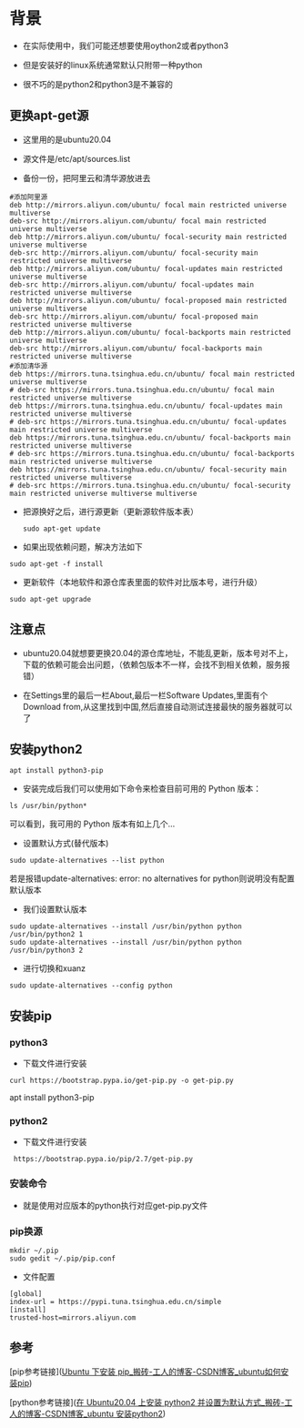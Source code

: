 # 背景

* 在实际使用中，我们可能还想要使用oython2或者python3

* 但是安装好的linux系统通常默认只附带一种python

* 很不巧的是python2和python3是不兼容的

## 更换apt-get源

* 这里用的是ubuntu20.04

* 源文件是/etc/apt/sources.list

* 备份一份，把阿里云和清华源放进去

```
#添加阿里源
deb http://mirrors.aliyun.com/ubuntu/ focal main restricted universe multiverse
deb-src http://mirrors.aliyun.com/ubuntu/ focal main restricted universe multiverse
deb http://mirrors.aliyun.com/ubuntu/ focal-security main restricted universe multiverse
deb-src http://mirrors.aliyun.com/ubuntu/ focal-security main restricted universe multiverse
deb http://mirrors.aliyun.com/ubuntu/ focal-updates main restricted universe multiverse
deb-src http://mirrors.aliyun.com/ubuntu/ focal-updates main restricted universe multiverse
deb http://mirrors.aliyun.com/ubuntu/ focal-proposed main restricted universe multiverse
deb-src http://mirrors.aliyun.com/ubuntu/ focal-proposed main restricted universe multiverse
deb http://mirrors.aliyun.com/ubuntu/ focal-backports main restricted universe multiverse
deb-src http://mirrors.aliyun.com/ubuntu/ focal-backports main restricted universe multiverse
#添加清华源
deb https://mirrors.tuna.tsinghua.edu.cn/ubuntu/ focal main restricted universe multiverse
# deb-src https://mirrors.tuna.tsinghua.edu.cn/ubuntu/ focal main restricted universe multiverse
deb https://mirrors.tuna.tsinghua.edu.cn/ubuntu/ focal-updates main restricted universe multiverse
# deb-src https://mirrors.tuna.tsinghua.edu.cn/ubuntu/ focal-updates main restricted universe multiverse
deb https://mirrors.tuna.tsinghua.edu.cn/ubuntu/ focal-backports main restricted universe multiverse
# deb-src https://mirrors.tuna.tsinghua.edu.cn/ubuntu/ focal-backports main restricted universe multiverse
deb https://mirrors.tuna.tsinghua.edu.cn/ubuntu/ focal-security main restricted universe multiverse
# deb-src https://mirrors.tuna.tsinghua.edu.cn/ubuntu/ focal-security main restricted universe multiverse multiverse
```

* 把源换好之后，进行源更新（更新源软件版本表）
  
  ```sudo
  sudo apt-get update
  ```

* 如果出现依赖问题，解决方法如下

```
sudo apt-get -f install
```

* 更新软件（本地软件和源仓库表里面的软件对比版本号，进行升级）

```
sudo apt-get upgrade
```

## 注意点

* ubuntu20.04就想要更换20.04的源仓库地址，不能乱更新，版本号对不上，下载的依赖可能会出问题，（依赖包版本不一样，会找不到相关依赖，服务报错）

* 在Settings里的最后一栏About,最后一栏Software Updates,里面有个Download from,从这里找到中国,然后直接自动测试连接最快的服务器就可以了

## 安装python2

```
apt install python3-pip
```

* 安装完成后我们可以使用如下命令来检查目前可用的 Python 版本：

```
ls /usr/bin/python*
```

可以看到，我可用的 Python 版本有如上几个…

* 设置默认方式(替代版本)

```
sudo update-alternatives --list python
```

若是报错update-alternatives: error: no alternatives for python则说明没有配置默认版本

* 我们设置默认版本

```
sudo update-alternatives --install /usr/bin/python python /usr/bin/python2 1
sudo update-alternatives --install /usr/bin/python python /usr/bin/python3 2
```

* 进行切换和xuanz

```
sudo update-alternatives --config python
```

## 安装pip

### python3

* 下载文件进行安装

```
curl https://bootstrap.pypa.io/get-pip.py -o get-pip.py
```

apt install python3-pip

### python2

* 下载文件进行安装

```
 https://bootstrap.pypa.io/pip/2.7/get-pip.py
```

### 安装命令

* 就是使用对应版本的python执行对应get-pip.py文件

### pip换源

```
mkdir ~/.pip
sudo gedit ~/.pip/pip.conf
```

* 文件配置

```
[global]
index-url = https://pypi.tuna.tsinghua.edu.cn/simple
[install]
trusted-host=mirrors.aliyun.com
```



## 参考

[pip参考链接]([Ubuntu 下安装 pip_搬砖-工人的博客-CSDN博客_ubuntu如何安装pip](https://blog.csdn.net/My_CSDN_IT/article/details/113892209))

[python参考链接]([在 Ubuntu20.04 上安装 python2 并设置为默认方式_搬砖-工人的博客-CSDN博客_ubuntu 安装python2](https://blog.csdn.net/My_CSDN_IT/article/details/114323834))
